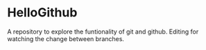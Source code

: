 # HelloGithub
A repository to explore the funtionality of git and github.
Editing for watching the change between branches.
